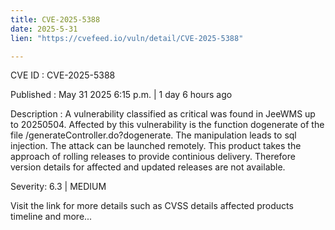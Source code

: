```yaml
---
title: CVE-2025-5388
date: 2025-5-31
lien: "https://cvefeed.io/vuln/detail/CVE-2025-5388"

---
```


CVE ID : CVE-2025-5388

Published :  May 31
2025
6:15 p.m. | 1 day
6 hours ago

Description : A vulnerability classified as critical was found in JeeWMS up to 20250504. Affected by this vulnerability is the function dogenerate of the file /generateController.do?dogenerate. The manipulation leads to sql injection. The attack can be launched remotely. This product takes the approach of rolling releases to provide continious delivery. Therefore
version details for affected and updated releases are not available.

Severity: 6.3 | MEDIUM

Visit the link for more details
such as CVSS details
affected products
timeline
and more...
